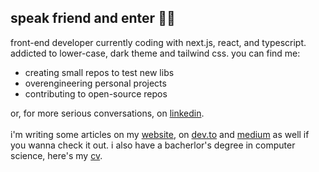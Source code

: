 ## speak friend and enter 🧙‍♀

front-end developer currently coding with next.js, react, and typescript. addicted to lower-case, dark theme and tailwind css. 
you can find me: <br>
- creating small repos to test new libs
- overengineering personal projects
- contributing to open-source repos

or, for more serious conversations, on [linkedin](https://www.linkedin.com/in/renanleonel/). <br>
<br>
i'm writing some articles on my [website](https://renanleonel.com/), on [dev.to](https://dev.to/renao) and [medium](https://medium.com/@renanleonel) as well if you wanna check it out. i also have a bacherlor's degree in computer science, here's my [cv](https://cv-psi-eight.vercel.app/).
